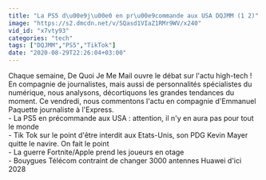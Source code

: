 ```yaml
---
title: "La PS5 d\u00e9j\u00e0 en pr\u00e9commande aux USA DQJMM (1 2)"
image: "https://s2.dmcdn.net/v/SQasd1VIaZ1RMr9WV/x240"
vid_id: "x7vty93"
categories: "tech"
tags: ["DQJMM","PS5","TikTok"]
date: "2020-08-29T22:26:04+03:00"
---
```

Chaque semaine, De Quoi Je Me Mail ouvre le débat sur l'actu high-tech ! En compagnie de journalistes, mais aussi de personnalités spécialistes du numérique, nous analysons, décortiquons les grandes tendances du moment. Ce vendredi, nous commentons l'actu en compagnie d'Emmanuel Paquette journaliste à l'Express.  <br>- La PS5 en précommande aux USA : attention, il n'y en aura pas pour tout le monde  <br>- Tik Tok sur le point d'être interdit aux Etats-Unis, son PDG Kevin Mayer quitte le navire. On fait le point   <br>- La guerre Fortnite/Apple prend les joueurs en otage  <br>- Bouygues Télécom contraint de changer 3000 antennes Huawei d'ici 2028  <br>
